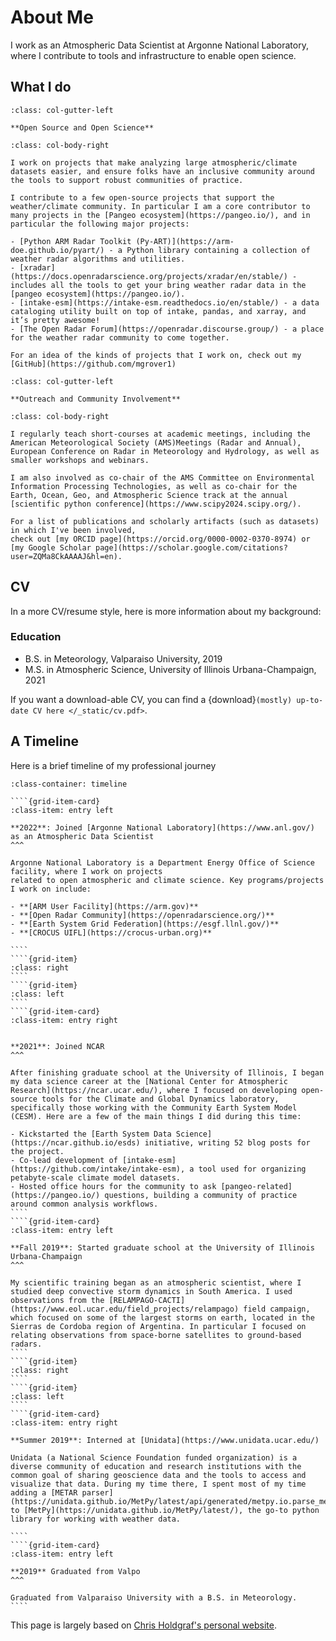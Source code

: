 # About Me

I work as an Atmospheric Data Scientist at Argonne National Laboratory, where I contribute to tools and infrastructure to enable open science.

## What I do

```{div}
:class: col-gutter-left

**Open Source and Open Science**
```

```{div}
:class: col-body-right

I work on projects that make analyzing large atmospheric/climate datasets easier, and ensure folks have an inclusive community around the tools to support robust communities of practice.

I contribute to a few open-source projects that support the weather/climate community. In particular I am a core contributor to many projects in the [Pangeo ecosystem](https://pangeo.io/), and in particular the following major projects:

- [Python ARM Radar Toolkit (Py-ART)](https://arm-doe.github.io/pyart/) - a Python library containing a collection of weather radar algorithms and utilities.
- [xradar](https://docs.openradarscience.org/projects/xradar/en/stable/) - includes all the tools to get your bring weather radar data in the [pangeo ecosystem](https://pangeo.io/).
- [intake-esm](https://intake-esm.readthedocs.io/en/stable/) - a data cataloging utility built on top of intake, pandas, and xarray, and it’s pretty awesome!
- [The Open Radar Forum](https://openradar.discourse.group/) - a place for the weather radar community to come together.

For an idea of the kinds of projects that I work on, check out my [GitHub](https://github.com/mgrover1)
```


```{div}
:class: col-gutter-left

**Outreach and Community Involvement**
```

```{div}
:class: col-body-right

I regularly teach short-courses at academic meetings, including the American Meteorological Society (AMS)Meetings (Radar and Annual), European Conference on Radar in Meteorology and Hydrology, as well as smaller workshops and webinars.

I am also involved as co-chair of the AMS Committee on Environmental Information Processing Technologies, as well as co-chair for the Earth, Ocean, Geo, and Atmospheric Science track at the annual [scientific python conference](https://www.scipy2024.scipy.org/).

For a list of publications and scholarly artifacts (such as datasets) in which I've been involved,
check out [my ORCID page](https://orcid.org/0000-0002-0370-8974) or [my Google Scholar page](https://scholar.google.com/citations?user=ZQMa8CkAAAAJ&hl=en).
```

## CV
In a more CV/resume style, here is more information about my background:

### Education
- B.S. in Meteorology, Valparaiso University, 2019
- M.S. in Atmospheric Science, University of Illinois Urbana-Champaign, 2021

If you want a download-able CV, you can find a {download}`(mostly) up-to-date CV here </_static/cv.pdf>`.

## A Timeline
Here is a brief timeline of my professional journey

`````{grid} 2
:class-container: timeline

````{grid-item-card}
:class-item: entry left

**2022**: Joined [Argonne National Laboratory](https://www.anl.gov/) as an Atmospheric Data Scientist
^^^

Argonne National Laboratory is a Department Energy Office of Science facility, where I work on projects
related to open atmospheric and climate science. Key programs/projects I work on include:

- **[ARM User Facility](https://arm.gov)**
- **[Open Radar Community](https://openradarscience.org/)**
- **[Earth System Grid Federation](https://esgf.llnl.gov/)**
- **[CROCUS UIFL](https://crocus-urban.org)**

````
````{grid-item}
:class: right
````
````{grid-item}
:class: left
````
````{grid-item-card}
:class-item: entry right


**2021**: Joined NCAR
^^^

After finishing graduate school at the University of Illinois, I began my data science career at the [National Center for Atmospheric Research](https://ncar.ucar.edu/), where I focused on developing open-source tools for the Climate and Global Dynamics laboratory, specifically those working with the Community Earth System Model (CESM). Here are a few of the main things I did during this time:

- Kickstarted the [Earth System Data Science](https://ncar.github.io/esds) initiative, writing 52 blog posts for the project.
- Co-lead development of [intake-esm](https://github.com/intake/intake-esm), a tool used for organizing petabyte-scale climate model datasets.
- Hosted office hours for the community to ask [pangeo-related](https://pangeo.io/) questions, building a community of practice around common analysis workflows.
````
````{grid-item-card}
:class-item: entry left

**Fall 2019**: Started graduate school at the University of Illinois Urbana-Champaign
^^^

My scientific training began as an atmospheric scientist, where I studied deep convective storm dynamics in South America. I used observations from the [RELAMPAGO-CACTI](https://www.eol.ucar.edu/field_projects/relampago) field campaign, which focused on some of the largest storms on earth, located in the Sierras de Cordoba region of Argentina. In particular I focused on relating observations from space-borne satellites to ground-based radars.
````
````{grid-item}
:class: right
````
````{grid-item}
:class: left
````
````{grid-item-card}
:class-item: entry right

**Summer 2019**: Interned at [Unidata](https://www.unidata.ucar.edu/)

Unidata (a National Science Foundation funded organization) is a diverse community of education and research institutions with the common goal of sharing geoscience data and the tools to access and visualize that data. During my time there, I spent most of my time adding a [METAR parser](https://unidata.github.io/MetPy/latest/api/generated/metpy.io.parse_metar_file.html#metpy.io.parse_metar_file) to [MetPy](https://unidata.github.io/MetPy/latest/), the go-to python library for working with weather data.

````
````{grid-item-card}
:class-item: entry left

**2019** Graduated from Valpo
^^^

Graduated from Valparaiso University with a B.S. in Meteorology.
````
`````

This page is largely based on [Chris Holdgraf's personal website](https://chrisholdgraf.com/about/).